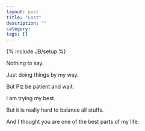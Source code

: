 ```yaml
---
layout: post
title: "Lost"
description: ""
category: 
tags: []
---
```

{% include JB/setup %}

Nothing to say.

Just doing things by my way.

But Plz be patient and wait.

I am trying my best.

But it is really hard to balance all stuffs.

And I thought you are one of the best parts of my life.